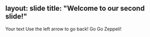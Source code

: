 layout: slide
title: "Welcome to our second slide!"
---
Your text
Use the left arrow to go back! Go Go Zeppeli!
